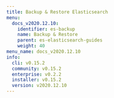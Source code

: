 ```yaml
---
title: Backup & Restore Elasticsearch
menu:
  docs_v2020.12.10:
    identifier: es-backup
    name: Backup & Restore
    parent: es-elasticsearch-guides
    weight: 40
menu_name: docs_v2020.12.10
info:
  cli: v0.15.2
  community: v0.15.2
  enterprise: v0.2.2
  installer: v0.15.2
  version: v2020.12.10
---
```


